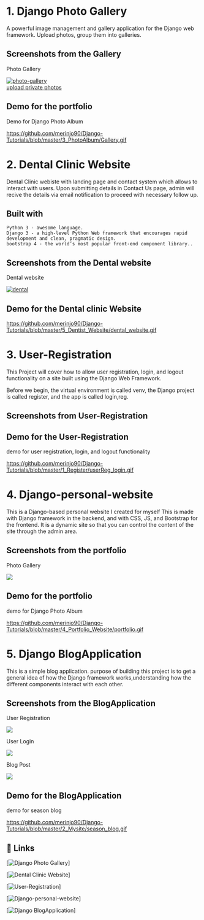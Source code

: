 
# 1. Django Photo Gallery

A powerful image management and gallery application for the Django web framework.
Upload photos, group them into galleries.

## Screenshots from the Gallery

Photo Gallery

<a href="https://ibb.co/qxyRXnz"><img src="https://i.ibb.co/6Nn4VZ2/photo-gallery.png" alt="photo-gallery" border="0"></a><br /><a target='_blank' href='https://imgbb.com/'>upload private photos</a><br />

## Demo for the portfolio

Demo for  Django Photo Album

https://github.com/merinjo90/Django-Tutorials/blob/master/3_PhotoAlbum/Gallery.gif

# 2. Dental Clinic Website

Dental Clinic webiste with landing page and contact system which allows to interact with users. Upon submitting details in Contact Us page, admin will recive the details via email notification to proceed with necessary follow up.

## Built with

    Python 3 - awesome language.
    Django 3 - a high-level Python Web framework that encourages rapid development and clean, pragmatic design.
    bootstrap 4 - the world’s most popular front-end component library..

## Screenshots from the Dental website

Dental website

<a href="https://ibb.co/25CXqnF"><img src="https://i.ibb.co/6NT6Yny/dental.png" alt="dental" border="0"></a>

## Demo for the Dental clinic Website

https://github.com/merinjo90/Django-Tutorials/blob/master/5_Dentist_Website/dental_website.gif


# 3. User-Registration

This Project will cover how to allow user registration, login, and logout functionality on a site built using the Django Web Framework. 

Before we begin, the virtual environment is called venv, the Django project is called register, and the app is called login,reg.

## Screenshots from User-Registration

[](home/merin/Downloads/to/readm1.png "user login")

## Demo for the User-Registration 

demo for  user registration, login, and logout functionality

https://github.com/merinjo90/Django-Tutorials/blob/master/1_Register/userReg_login.gif


# 4. Django-personal-website

This is a Django-based personal website I created for myself
This is made with Django framework in the backend, and with CSS, JS, and Bootstrap for the frontend. It is a dynamic site so that you can control the content of the site through the admin area.

## Screenshots from the portfolio

Photo Gallery

![](home/merin/Downloads/readmeimage/portfolio.png)

## Demo for the portfolio

demo for  Django Photo Album

https://github.com/merinjo90/Django-Tutorials/blob/master/4_Portfolio_Website/portfolio.gif


# 5. Django BlogApplication

This is a simple blog application. purpose of building this project is to get
 a general idea of how the Django framework works,understanding how the
  different components interact with each other.

## Screenshots from the BlogApplication

User Registration

![](/home/merin/Downloads/readmeimage/blog1.png)

User Login 

![](/home/merin/Downloads/readmeimage/blog2.png)


Blog Post

![](/home/merin/Downloads/readmeimage/blog3.png)


## Demo for the BlogApplication

demo for  season blog

https://github.com/merinjo90/Django-Tutorials/blob/master/2_Mysite/season_blog.gif

## 🔗 Links

[![Django Photo Gallery](https://github.com/merinjo90/Django-Tutorials/tree/master/3_PhotoAlbum/photoshare)]

[![Dental Clinic Website](https://github.com/merinjo90/Django-Tutorials/tree/master/5_Dentist_Website)]

[![User-Registration](https://github.com/merinjo90/Django-Tutorials/tree/master/1_Register)]

[![Django-personal-website](https://github.com/merinjo90/Django-Tutorials/tree/master/4_Portfolio_Website)]

[![Django BlogApplication](https://github.com/merinjo90/Django-Tutorials/tree/master/2_Mysite)]

